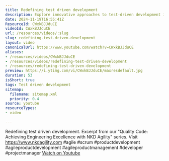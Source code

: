 ```yaml
---
title: Redefining test driven development
description: Explore innovative approaches to test-driven development in this insightful excerpt from our "Quality Code" series. Elevate your engineering excellence!
date: 2024-11-19T16:55:41Z
ResourceId: CWxkBJJduCE
videoId: CWxkBJJduCE
url: /resources/videos/:slug
slug: redefining-test-driven-development
layout: video
canonicalUrl: https://www.youtube.com/watch?v=CWxkBJJduCE
aliases:
- /resources/videos/CWxkBJJduCE
- /resources/videos/redefining-test-driven-development
- /resources/redefining-test-driven-development
preview: https://i.ytimg.com/vi/CWxkBJJduCE/maxresdefault.jpg
duration: 53
isShort: true
tags: Test driven development
sitemap:
  filename: sitemap.xml
  priority: 0.4
source: youtube
resourceTypes:
- video

---
```

 Redefining test driven development. Excerpt from our "Quality Code: Achieving Engineering Excellence with NKD Agility" series. Visit https://www.nkdagility.com #agile #scrum #productdevelopment #agileproductdevelopment #agileproductmanagement #developer #projectmanager 
 [Watch on Youtube](https://www.youtube.com/watch?v=CWxkBJJduCE)
